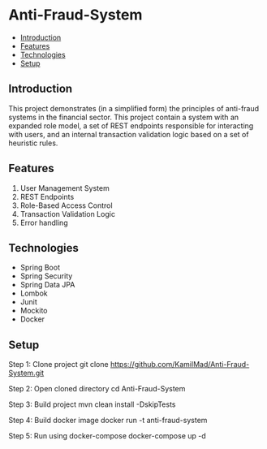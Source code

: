 # Anti-Fraud-System
- [Introduction](#introduction)
- [Features](#features)
- [Technologies](#technologies)
- [Setup](#setup)

## Introduction
This project demonstrates (in a simplified form) the principles of anti-fraud systems in the financial sector. This project contain a system with an expanded role model, a set of REST endpoints responsible for interacting with users, and an internal transaction validation logic based on a set of heuristic rules.

## Features

1. User Management System
2. REST Endpoints
3. Role-Based Access Control
4. Transaction Validation Logic
5. Error handling

## Technologies
* Spring Boot
* Spring Security
* Spring Data JPA
* Lombok
* Junit
* Mockito
* Docker

## Setup

Step 1: Clone project
git clone https://github.com/KamilMad/Anti-Fraud-System.git

Step 2: Open cloned directory
cd Anti-Fraud-System

Step 3: Build project
mvn clean install -DskipTests

Step 4: Build docker image
docker run -t anti-fraud-system

Step 5: Run using docker-compose
docker-compose up -d

